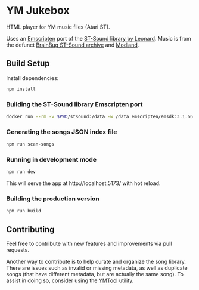 # YM Jukebox

HTML player for YM music files (Atari ST).

Uses an [Emscripten](https://emscripten.org/) port of the [ST-Sound library by Leonard](http://leonard.oxg.free.fr/).
Music is from the defunct [BrainBug ST-Sound archive](http://www.brainbug.ch/stsound/) and [Modland](http://modland.com/).

## Build Setup

Install dependencies:

```bash
npm install
```

### Building the ST-Sound library Emscripten port

```bash
docker run --rm -v $PWD/stsound:/data -w /data emscripten/emsdk:3.1.66 emmake make clean libym.js
```

### Generating the songs JSON index file

```bash
npm run scan-songs
```

### Running in development mode

```bash
npm run dev
```

This will serve the app at http://localhost:5173/ with hot reload.

### Building the production version

```
npm run build
```

## Contributing

Feel free to contribute with new features and improvements via pull requests.

Another way to contribute is to help curate and organize the song library. There
are issues such as invalid or missing metadata, as well as duplicate songs (that
have different metadata, but are actually the same song). To assist in doing so,
consider using the [YMTool](https://github.com/nguillaumin/ymtool) utility.
